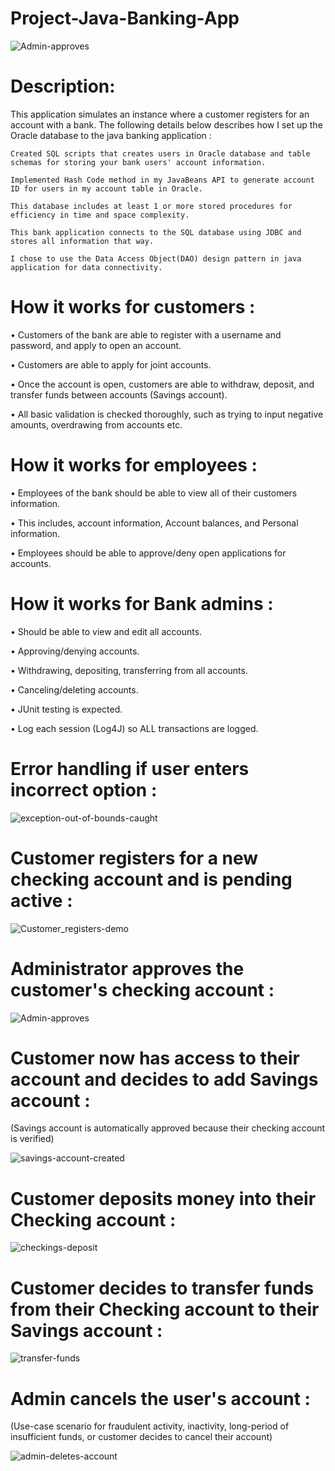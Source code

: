 # Project-Java-Banking-App

![Admin-approves](https://user-images.githubusercontent.com/20470279/106399033-5124ed80-63e4-11eb-8555-c58e0450fbcc.gif)


# Description:


This application simulates an instance where a customer registers for an account with a bank. The following details below describes how I set up the Oracle database to the java banking application :


 	Created SQL scripts that creates users in Oracle database and table schemas for storing your bank users' account information.
  
 	Implemented Hash Code method in my JavaBeans API to generate account ID for users in my account table in Oracle.

 	This database includes at least 1 or more stored procedures for efficiency in time and space complexity.

 	This bank application connects to the SQL database using JDBC and stores all information that way.

 	I chose to use the Data Access Object(DAO) design pattern in java application for data connectivity.




# How it works for customers :


•		Customers of the bank are able to register with a username and password, and apply to open an account.

•		Customers are able to apply for joint accounts.

•		Once the account is open, customers are able to withdraw, deposit, and transfer funds between accounts (Savings account).

•		All basic validation is checked thoroughly, such as trying to input negative amounts, overdrawing from accounts etc.

# How it works for employees :

•		Employees of the bank should be able to view all of their customers information.

•		This includes, account information, Account balances, and Personal information.

•		Employees should be able to approve/deny open applications for accounts.


# How it works for Bank admins : 

• Should be able to view and edit all accounts.

•	Approving/denying accounts.

•	Withdrawing, depositing, transferring from all accounts.

•	Canceling/deleting accounts.

•	JUnit testing is expected.

•	Log each session (Log4J) so ALL transactions are logged.


# Error handling if user enters incorrect option :


![exception-out-of-bounds-caught](https://user-images.githubusercontent.com/20470279/106412950-dde89f00-6416-11eb-909f-a245903c5e9d.gif)


# Customer registers for a new checking account and is pending active :


![Customer_registers-demo](https://user-images.githubusercontent.com/20470279/103751277-09be6380-4fd6-11eb-95f2-3197fa2349d9.gif)


# Administrator approves the customer's checking account :


![Admin-approves](https://user-images.githubusercontent.com/20470279/106399033-5124ed80-63e4-11eb-8555-c58e0450fbcc.gif)



# Customer now has access to their account and decides to add Savings account :
(Savings account is automatically approved because their checking account is verified)


![savings-account-created](https://user-images.githubusercontent.com/20470279/106399352-17ed7d00-63e6-11eb-9014-bc3c494236fb.gif)



# Customer deposits money into their Checking account : 


![checkings-deposit](https://user-images.githubusercontent.com/20470279/106399651-f9888100-63e7-11eb-9b1e-0c6543c72570.gif)



# Customer decides to transfer funds from their Checking account to their Savings account :


![transfer-funds](https://user-images.githubusercontent.com/20470279/106400718-32c3ef80-63ee-11eb-967a-e4938594befa.gif)


# Admin cancels the user's account :
(Use-case scenario for fraudulent activity, inactivity, long-period of insufficient funds, or customer decides to cancel their account)



![admin-deletes-account](https://user-images.githubusercontent.com/20470279/106413062-24d69480-6417-11eb-92c6-1b66535ee526.gif)








